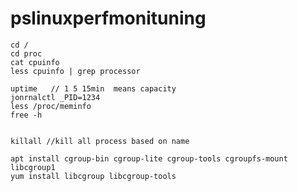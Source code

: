# pslinuxperfmonituning

```
cd /
cd proc
cat cpuinfo
less cpuinfo | grep processor
```

```
uptime   // 1 5 15min  means capacity
jonrnalctl _PID=1234
less /proc/meminfo
free -h
```
```

killall //kill all process based on name
```
```
apt install cgroup-bin cgroup-lite cgroup-tools cgroupfs-mount libcgroup1
yum install libcgroup libcgroup-tools
```
